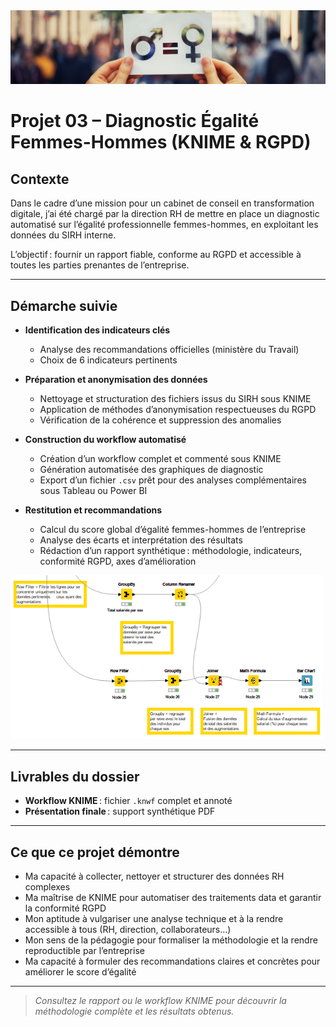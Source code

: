 <img src="../Images/Homme.png" alt="Dashboard Profil" width="1100"/>

# Projet 03 – Diagnostic Égalité Femmes-Hommes (KNIME & RGPD)

## Contexte

Dans le cadre d’une mission pour un cabinet de conseil en transformation digitale, j’ai été chargé par la direction RH de mettre en place un diagnostic automatisé sur l’égalité professionnelle femmes-hommes, en exploitant les données du SIRH interne.

L’objectif : fournir un rapport fiable, conforme au RGPD et accessible à toutes les parties prenantes de l’entreprise.

---

## Démarche suivie

- **Identification des indicateurs clés**
  - Analyse des recommandations officielles (ministère du Travail)
  - Choix de 6 indicateurs pertinents

- **Préparation et anonymisation des données**
  - Nettoyage et structuration des fichiers issus du SIRH sous KNIME
  - Application de méthodes d’anonymisation respectueuses du RGPD
  - Vérification de la cohérence et suppression des anomalies

- **Construction du workflow automatisé**
  - Création d’un workflow complet et commenté sous KNIME
  - Génération automatisée des graphiques de diagnostic
  - Export d’un fichier `.csv` prêt pour des analyses complémentaires sous Tableau ou Power BI

- **Restitution et recommandations**
  - Calcul du score global d’égalité femmes-hommes de l’entreprise
  - Analyse des écarts et interprétation des résultats
  - Rédaction d’un rapport synthétique : méthodologie, indicateurs, conformité RGPD, axes d’amélioration

<img src="../Images/Knime.png" alt="Dashboard Profil" width="500"/>

---

## Livrables du dossier

- **Workflow KNIME** : fichier `.knwf` complet et annoté
- **Présentation finale** : support synthétique PDF

---

## Ce que ce projet démontre

- Ma capacité à collecter, nettoyer et structurer des données RH complexes
- Ma maîtrise de KNIME pour automatiser des traitements data et garantir la conformité RGPD
- Mon aptitude à vulgariser une analyse technique et à la rendre accessible à tous (RH, direction, collaborateurs…)
- Mon sens de la pédagogie pour formaliser la méthodologie et la rendre reproductible par l’entreprise
- Ma capacité à formuler des recommandations claires et concrètes pour améliorer le score d’égalité

---

> *Consultez le rapport ou le workflow KNIME pour découvrir la méthodologie complète et les résultats obtenus.*

